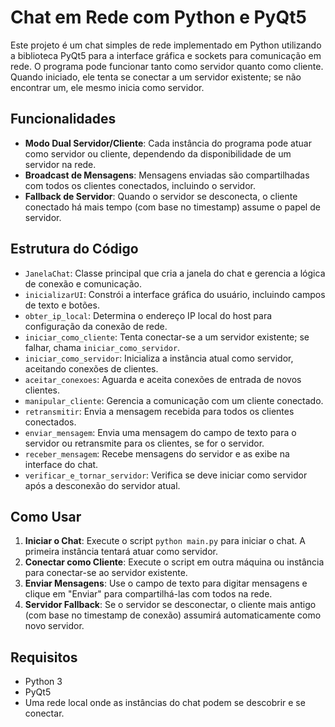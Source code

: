 # Chat em Rede com Python e PyQt5

Este projeto é um chat simples de rede implementado em Python utilizando a biblioteca PyQt5 para a interface gráfica e sockets para comunicação em rede. O programa pode funcionar tanto como servidor quanto como cliente. Quando iniciado, ele tenta se conectar a um servidor existente; se não encontrar um, ele mesmo inicia como servidor.

## Funcionalidades

- **Modo Dual Servidor/Cliente**: Cada instância do programa pode atuar como servidor ou cliente, dependendo da disponibilidade de um servidor na rede.
- **Broadcast de Mensagens**: Mensagens enviadas são compartilhadas com todos os clientes conectados, incluindo o servidor.
- **Fallback de Servidor**: Quando o servidor se desconecta, o cliente conectado há mais tempo (com base no timestamp) assume o papel de servidor.

## Estrutura do Código

- `JanelaChat`: Classe principal que cria a janela do chat e gerencia a lógica de conexão e comunicação.
- `inicializarUI`: Constrói a interface gráfica do usuário, incluindo campos de texto e botões.
- `obter_ip_local`: Determina o endereço IP local do host para configuração da conexão de rede.
- `iniciar_como_cliente`: Tenta conectar-se a um servidor existente; se falhar, chama `iniciar_como_servidor`.
- `iniciar_como_servidor`: Inicializa a instância atual como servidor, aceitando conexões de clientes.
- `aceitar_conexoes`: Aguarda e aceita conexões de entrada de novos clientes.
- `manipular_cliente`: Gerencia a comunicação com um cliente conectado.
- `retransmitir`: Envia a mensagem recebida para todos os clientes conectados.
- `enviar_mensagem`: Envia uma mensagem do campo de texto para o servidor ou retransmite para os clientes, se for o servidor.
- `receber_mensagem`: Recebe mensagens do servidor e as exibe na interface do chat.
- `verificar_e_tornar_servidor`: Verifica se deve iniciar como servidor após a desconexão do servidor atual.

## Como Usar

1. **Iniciar o Chat**: Execute o script `python main.py` para iniciar o chat. A primeira instância tentará atuar como servidor.
2. **Conectar como Cliente**: Execute o script em outra máquina ou instância para conectar-se ao servidor existente.
3. **Enviar Mensagens**: Use o campo de texto para digitar mensagens e clique em "Enviar" para compartilhá-las com todos na rede.
4. **Servidor Fallback**: Se o servidor se desconectar, o cliente mais antigo (com base no timestamp de conexão) assumirá automaticamente como novo servidor.

## Requisitos

- Python 3
- PyQt5
- Uma rede local onde as instâncias do chat podem se descobrir e se conectar.

